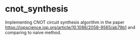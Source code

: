 # cnot_synthesis
Implementing CNOT circuit synthesis algorithm in the paper https://iopscience.iop.org/article/10.1088/2058-9565/ab79b1 and comparing to naive method.
